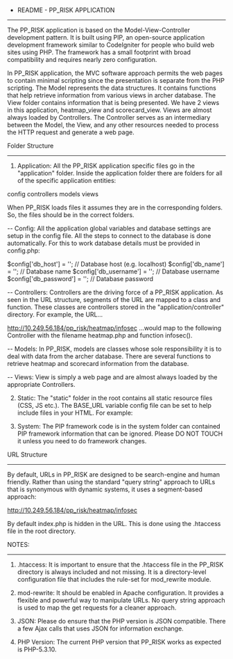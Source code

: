 
* README - PP_RISK APPLICATION
*******************************

The PP_RISK application is based on the Model-View-Controller development pattern. It is built using PIP, an open-source application development framework similar to CodeIgniter for people who build web sites using PHP. The framework has a small footprint with broad compatibility and requires nearly zero configuration.

In PP_RISK application, the MVC software approach permits the web pages to contain minimal scripting since the presentation is separate from the PHP scripting.
The Model represents the data structures. It contains functions that help retrieve information from various views in archer database.
The View folder contains information that is being presented. We have 2 views in this application, heatmap_view and scorecard_view. Views are almost always loaded by Controllers.
The Controller serves as an intermediary between the Model, the View, and any other resources needed to process the HTTP request and generate a web page.


Folder Structure
*************
1. Application:  All the PP_RISK application specific files go in the "application" folder.  Inside the application folder there are folders for all of the specific application entities:

config
controllers
models
views

When PP_RISK loads files it assumes they are in the corresponding folders. So, the files should be in the correct folders.

-- Config: All the application global variables and database settings are setup in the config file. All the steps to connect to the database is done automatically. For this to work database details must be provided in config.php:

$config['db_host'] = ''; // Database host (e.g. localhost)
$config['db_name'] = ''; // Database name
$config['db_username'] = ''; // Database username
$config['db_password'] = ''; // Database password

-- Controllers: Controllers are the driving force of a PP_RISK application. As seen in the URL structure, segments of the URL are mapped to a class and function. These classes are controllers stored in the "application/controller" directory. For example, the URL...

http://10.249.56.184/pp_risk/heatmap/infosec
...would map to the following Controller with the filename heatmap.php and function infosec().

-- Models: In PP_RISK, models are classes whose sole responsibility it is to deal with data from the archer database. There are several functions to retrieve heatmap and scorecard information from the database.

-- Views: View is simply a web page and are almost always loaded by the appropriate Controllers. 

2. Static: The "static" folder in the root contains all static resource files (CSS, JS etc.). The BASE_URL variable config file can be set to help include files in your HTML. For example:

<link rel="stylesheet" href="<?php echo BASE_URL; ?>static/css/style.css" type="text/css" media="screen" />

3. System: The PIP framework code is in the system folder can contained PIP framework information that can be ignored. Please DO NOT TOUCH it unless you need to do framework changes.

URL Structure
***********

By default, URLs in PP_RISK are designed to be search-engine and human friendly. Rather than using the standard "query string" approach to URLs that is synonymous with dynamic systems, it uses a segment-based approach:

http://10.249.56.184/pp_risk/heatmap/infosec

By default index.php is hidden in the URL. This is done using the .htaccess file in the root directory.

NOTES:
******
1. .htaccess: It is important to ensure that the .htaccess file in the PP_RISK directory is always included and not missing. It is a directory-level configuration file that includes the rule-set for mod_rewrite module.

2. mod-rewrite: It should be enabled in Apache configuration. It provides a flexible and powerful way to manipulate URLs. No query string approach is used to map the get requests for a cleaner approach.

3. JSON: Please do ensure that the PHP version is JSON compatible. There a few Ajax calls that uses JSON for information exchange. 

4. PHP Version: The current PHP version that PP_RISK works as expected is PHP-5.3.10.
